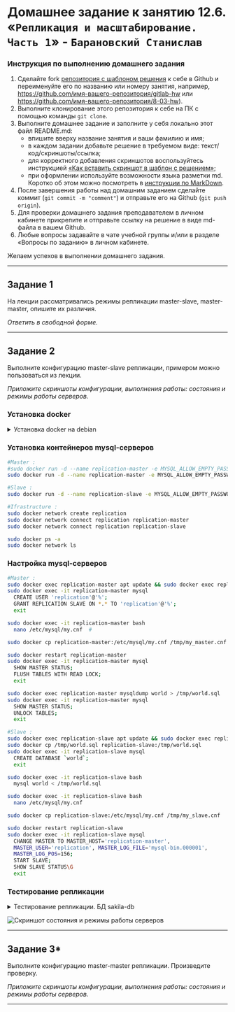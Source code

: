 # Домашнее задание к занятию 12.6. «`Репликация и масштабирование. Часть 1`» - `Барановский Станислав`

### Инструкция по выполнению домашнего задания

1. Сделайте fork [репозитория c шаблоном решения](https://github.com/netology-code/sys-pattern-homework) к себе в Github и переименуйте его по названию или номеру занятия, например, https://github.com/имя-вашего-репозитория/gitlab-hw или https://github.com/имя-вашего-репозитория/8-03-hw).
2. Выполните клонирование этого репозитория к себе на ПК с помощью команды `git clone`.
3. Выполните домашнее задание и заполните у себя локально этот файл README.md:
   - впишите вверху название занятия и ваши фамилию и имя;
   - в каждом задании добавьте решение в требуемом виде: текст/код/скриншоты/ссылка;
   - для корректного добавления скриншотов воспользуйтесь инструкцией [«Как вставить скриншот в шаблон с решением»](https://github.com/netology-code/sys-pattern-homework/blob/main/screen-instruction.md);
   - при оформлении используйте возможности языка разметки md. Коротко об этом можно посмотреть в [инструкции по MarkDown](https://github.com/netology-code/sys-pattern-homework/blob/main/md-instruction.md).
4. После завершения работы над домашним заданием сделайте коммит (`git commit -m "comment"`) и отправьте его на Github (`git push origin`).
5. Для проверки домашнего задания преподавателем в личном кабинете прикрепите и отправьте ссылку на решение в виде md-файла в вашем Github.
6. Любые вопросы задавайте в чате учебной группы и/или в разделе «Вопросы по заданию» в личном кабинете.

Желаем успехов в выполнении домашнего задания.

---

## Задание 1

На лекции рассматривались режимы репликации master-slave, master-master, опишите их различия.

*Ответить в свободной форме.*

---

## Задание 2

Выполните конфигурацию master-slave репликации, примером можно пользоваться из лекции.

*Приложите скриншоты конфигурации, выполнения работы: состояния и режимы работы серверов.*

### Установка docker

<details><summary>Установка docker на debian</summary>

```bash
sudo install -m 0755 -d /etc/apt/keyrings
curl -fsSL https://download.docker.com/linux/debian/gpg | sudo gpg --dearmor -o /etc/apt/keyrings/docker.gpg
sudo chmod a+r /etc/apt/keyrings/docker.gpg
echo  "deb [arch=$(dpkg --print-architecture) signed-by=/etc/apt/keyrings/docker.gpg] https://download.docker.com/linux/debian $(lsb_release -cs) stable" | sudo tee /etc/apt/sources.list.d/docker.list > /dev/null
sudo apt update
sudo apt install -y docker-ce docker-ce-cli docker-buildx-plugin docker-compose-plugin
docker --version
sudo systemctl status docker
sudo docker run hello-world
```
</details>

### Установка контейнеров mysql-серверов
```bash
#Master :
#sudo docker run -d --name replication-master -e MYSQL_ALLOW_EMPTY_PASSWORD=true -v ~/path/to/world/dump:/docker-entrypoint-initdb.d mysql:8.0
sudo docker run -d --name replication-master -e MYSQL_ALLOW_EMPTY_PASSWORD=true mysql:8.0

#Slave :
sudo docker run -d --name replication-slave -e MYSQL_ALLOW_EMPTY_PASSWORD=true mysql:8.0

#Ifrastructure :
sudo docker network create replication
sudo docker network connect replication replication-master
sudo docker network connect replication replication-slave

sudo docker ps -a
sudo docker network ls
```
### Настройка mysql-серверов
```bash
#Master :
sudo docker exec replication-master apt update && sudo docker exec replication-master apt install -y nano
sudo docker exec -it replication-master mysql
  CREATE USER 'replication'@'%';
  GRANT REPLICATION SLAVE ON *.* TO 'replication'@'%';
  exit

sudo docker exec -it replication-master bash
  nano /etc/mysql/my.cnf  #

sudo docker cp replication-master:/etc/mysql/my.cnf /tmp/my_master.cnf

sudo docker restart replication-master
sudo docker exec -it replication-master mysql
  SHOW MASTER STATUS;
  FLUSH TABLES WITH READ LOCK;
  exit

sudo docker exec replication-master mysqldump world > /tmp/world.sql
sudo docker exec -it replication-master mysql
  SHOW MASTER STATUS;
  UNLOCK TABLES;
  exit

#Slave :
sudo docker exec replication-slave apt update && sudo docker exec replication-slave apt install -y nano
sudo docker cp /tmp/world.sql replication-slave:/tmp/world.sql
sudo docker exec -it replication-slave mysql
  CREATE DATABASE `world`;
  exit

sudo docker exec -it replication-slave bash
  mysql world < /tmp/world.sql

sudo docker exec -it replication-slave bash
  nano /etc/mysql/my.cnf

sudo docker cp replication-slave:/etc/mysql/my.cnf /tmp/my_slave.cnf

sudo docker restart replication-slave
sudo docker exec -it replication-slave mysql
  CHANGE MASTER TO MASTER_HOST='replication-master',
  MASTER_USER='replication', MASTER_LOG_FILE='mysql-bin.000001',
  MASTER_LOG_POS=156;
  START SLAVE;
  SHOW SLAVE STATUS\G
  exit

```
### Тестирование репликации

<details><summary>Тестирование репликации. БД sakila-db</summary>

```bash
#Master :
docker exec -it replication-master mysql
  USE world;
  INSERT INTO city (Name, CountryCode, District, Population) VALUES
  ('Test-Replication', 'ALB', 'Test', 42);
  exit

#Slave :
docker exec -it replication-slave mysql
  USE world;
  SELECT * FROM city ORDER BY ID DESC LIMIT 10;
  exit
```
</details>



![Скриншот состояния и режимы работы серверов](https://github.com/StanislavBaranovskii/12-6-hw/blob/main/img/12-6-2.png "Скриншот состояния и режимы работы серверов")

---

## Задание 3* 

Выполните конфигурацию master-master репликации. Произведите проверку.

*Приложите скриншоты конфигурации, выполнения работы: состояния и режимы работы серверов.*

---
